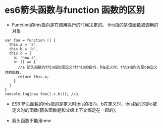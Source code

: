 # es6箭头函数与function 函数的区别

* Function的this指向是在调用执行的时候决定的。 this指的是该函数被调用的对象

```
var foo = function () {
  this.a = 'a',
  this.b = 'b',
  this.c = {
    a: 'new a',
    b: () => {
      //a 箭头函数的this指的是定义时this的指向，b在定义时，this指向的是c被定义时的函数，
      return this.a;
    }
  }
}
console.log(new foo().c.b()); //a
```
* ES6 箭头函数的this指的是定义时this的指向，b在定义时，this指向的是c被定义时的函数(箭头函数是和父级上下文绑定在一起的);

* 箭头函数不能用new